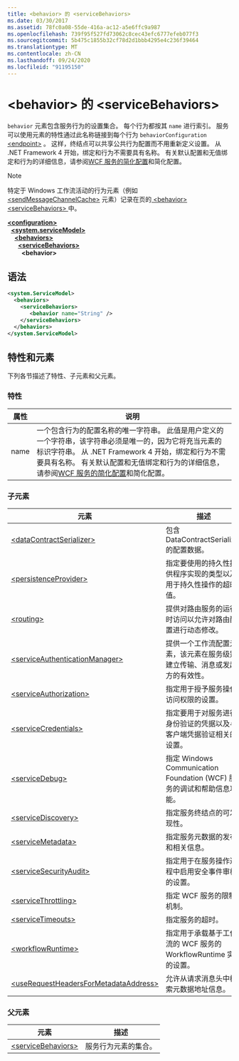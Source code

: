 ```yaml
---
title: <behavior> 的 <serviceBehaviors>
ms.date: 03/30/2017
ms.assetid: 78fc0a08-55de-416a-ac12-a5e6ffc9a987
ms.openlocfilehash: 739f95f527fd73062c8cec43efc6777efeb077f3
ms.sourcegitcommit: 5b475c1855b32cf78d2d1bbb4295e4c236f39464
ms.translationtype: MT
ms.contentlocale: zh-CN
ms.lasthandoff: 09/24/2020
ms.locfileid: "91195150"
---
```

# <a name="behavior-of-servicebehaviors"></a>\<behavior> 的 \<serviceBehaviors>

`behavior` 元素包含服务行为的设置集合。 每个行为都按其 `name` 进行索引。 服务可以使用元素的特性通过此名称链接到每个行为 `behaviorConfiguration` [\<endpoint>](endpoint-element.md) 。 这样，终结点可以共享公共行为配置而不用重新定义设置。 从 .NET Framework 4 开始，绑定和行为不需要具有名称。 有关默认配置和无值绑定和行为的详细信息，请参阅[WCF 服务的](../../../wcf/samples/simplified-configuration-for-wcf-services.md)[简化配置](../../../wcf/simplified-configuration.md)和简化配置。  
  
> [!NOTE]
> 特定于 Windows 工作流活动的行为元素（例如 [\<sendMessageChannelCache>](../windows-workflow-foundation/sendmessagechannelcache.md) 元素）记录在页的[ \<behavior> \<serviceBehaviors> ](../windows-workflow-foundation/behavior-of-servicebehaviors-of-workflow.md)中。  
  
[**\<configuration>**](../configuration-element.md)\
&nbsp;&nbsp;[**\<system.serviceModel>**](system-servicemodel.md)\
&nbsp;&nbsp;&nbsp;&nbsp;[**\<behaviors>**](behaviors.md)\
&nbsp;&nbsp;&nbsp;&nbsp;&nbsp;&nbsp;[**\<serviceBehaviors>**](servicebehaviors.md)\
&nbsp;&nbsp;&nbsp;&nbsp;&nbsp;&nbsp;&nbsp;&nbsp;**\<behavior>**  
  
## <a name="syntax"></a>语法  
  
```xml  
<system.ServiceModel>
  <behaviors>
    <serviceBehaviors>
       <behavior name="String" />
    </serviceBehaviors>
  </behaviors>
</system.ServiceModel>
```  
  
## <a name="attributes-and-elements"></a>特性和元素  

 下列各节描述了特性、子元素和父元素。  
  
### <a name="attributes"></a>特性  
  
|属性|说明|  
|---------------|-----------------|  
|name|一个包含行为的配置名称的唯一字符串。 此值是用户定义的一个字符串，该字符串必须是唯一的，因为它将充当元素的标识字符串。 从 .NET Framework 4 开始，绑定和行为不需要具有名称。 有关默认配置和无值绑定和行为的详细信息，请参阅[WCF 服务的](../../../wcf/samples/simplified-configuration-for-wcf-services.md)[简化配置](../../../wcf/simplified-configuration.md)和简化配置。|  
  
### <a name="child-elements"></a>子元素  
  
|元素|描述|  
|-------------|-----------------|  
|[\<dataContractSerializer>](datacontractserializer-element.md)|包含 DataContractSerializer 的配置数据。|  
|[\<persistenceProvider>](persistenceprovider.md)|指定要使用的持久性提供程序实现的类型以及用于持久性操作的超时值。|  
|[\<routing>](routing-of-servicebehavior.md)|提供对路由服务的运行时访问以允许对路由配置进行动态修改。|  
|[\<serviceAuthenticationManager>](serviceauthenticationmanager.md)|提供一个工作流配置元素，该元素在服务级别建立传输、消息或发起方的有效性。|  
|[\<serviceAuthorization>](serviceauthorization-element.md)|指定用于授予服务操作访问权限的设置。|  
|[\<serviceCredentials>](servicecredentials.md)|指定要用于对服务进行身份验证的凭据以及与客户端凭据验证相关的设置。|  
|[\<serviceDebug>](servicedebug.md)|指定 Windows Communication Foundation (WCF) 服务的调试和帮助信息功能。|  
|[\<serviceDiscovery>](servicediscovery.md)|指定服务终结点的可发现性。|  
|[\<serviceMetadata>](servicemetadata.md)|指定服务元数据的发布和相关信息。|  
|[\<serviceSecurityAudit>](servicesecurityaudit.md)|指定用于在服务操作过程中启用安全事件审核的设置。|  
|[\<serviceThrottling>](servicethrottling.md)|指定 WCF 服务的限制机制。|  
|[\<serviceTimeouts>](servicetimeouts.md)|指定服务的超时。|  
|[\<workflowRuntime>](workflowruntime.md)|指定用于承载基于工作流的 WCF 服务的 WorkflowRuntime 实例的设置。|  
|[\<useRequestHeadersForMetadataAddress>](userequestheadersformetadataaddress.md)|允许从请求消息头中检索元数据地址信息。|  
  
### <a name="parent-elements"></a>父元素  
  
|元素|描述|  
|-------------|-----------------|  
|[\<serviceBehaviors>](servicebehaviors.md)|服务行为元素的集合。|
